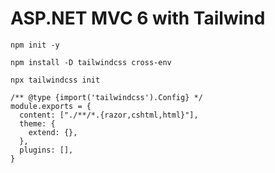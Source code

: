 # ASP.NET MVC 6 with Tailwind

```
npm init -y
```

```
npm install -D tailwindcss cross-env
```

```
npx tailwindcss init
```

```
/** @type {import('tailwindcss').Config} */
module.exports = {
  content: ["./**/*.{razor,cshtml,html}"],
  theme: {
    extend: {},
  },
  plugins: [],
}
```

